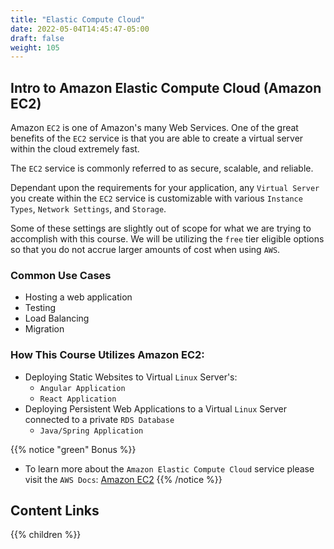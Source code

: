 ```yaml
---
title: "Elastic Compute Cloud"
date: 2022-05-04T14:45:47-05:00
draft: false
weight: 105
---
```


## Intro to Amazon Elastic Compute Cloud (Amazon EC2)

Amazon `EC2` is one of Amazon's many Web Services. One of the great benefits of the `EC2` service is that you are able to create a virtual server within the cloud extremely fast. 

The `EC2` service is commonly referred to as secure, scalable, and reliable.

Dependant upon the requirements for your application, any `Virtual Server` you create within the `EC2` service is customizable with various `Instance Types`, `Network Settings`, and `Storage`.

Some of these settings are slightly out of scope for what we are trying to accomplish with this course. We will be utilizing the `free` tier eligible options so that you do not accrue larger amounts of cost when using `AWS`.

### Common Use Cases
- Hosting a web application
- Testing
- Load Balancing
- Migration

### How This Course Utilizes Amazon EC2:
- Deploying Static Websites to Virtual `Linux` Server's:
    - `Angular Application`
    - `React Application`
- Deploying Persistent Web Applications to a Virtual `Linux` Server connected to a private `RDS Database`
    - `Java/Spring Application`

{{% notice "green" Bonus %}}
- To learn more about the `Amazon Elastic Compute Cloud` service please visit the `AWS Docs`:
[Amazon EC2](https://aws.amazon.com/pm/ec2/?trk=36c6da98-7b20-48fa-8225-4784bced9843&sc_channel=ps&sc_campaign=acquisition&sc_medium=ACQ-P|PS-GO|Brand|Desktop|SU|Compute|EC2|US|EN|Text&s_kwcid=AL!4422!3!467723097970!e!!g!!aws%20ec2&ef_id=Cj0KCQjw9ZGYBhCEARIsAEUXITXLepMCpyRuPwmRjh362MEjx_X1o8D_SBiOCFj8zMr_vEOWgk38o00aAqHMEALw_wcB:G:s&s_kwcid=AL!4422!3!467723097970!e!!g!!aws%20ec2)
{{% /notice %}}



## Content Links

{{% children %}}
